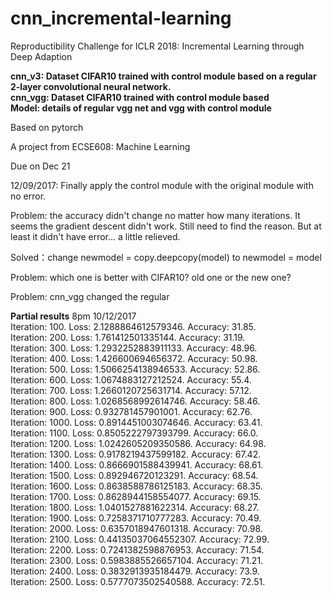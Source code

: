 # cnn_incremental-learning
Reproductibility Challenge for ICLR 2018: Incremental Learning through Deep Adaption

**cnn_v3: Dataset CIFAR10 trained with control module based on a regular 2-layer convolutional neural network.**  
**cnn_vgg: Dataset CIFAR10 trained with control module based**  
**Model: details of regular vgg net and vgg with control module**  

Based on pytorch

A project from ECSE608: Machine Learning

Due on Dec 21

12/09/2017:
Finally apply the control module with the original module with no error.

Problem: the accuracy didn't change no matter how many iterations. 
It seems the gradient descent didn't work. Still need to find the reason. 
But at least it didn't have error... a little relieved. 

Solved：change newmodel = copy.deepcopy(model) to newmodel = model

Problem: which one is better with CIFAR10? old one or the new one?

Problem: cnn_vgg changed the regular

**Partial results**                        8pm 10/12/2017  
Iteration: 100. Loss: 2.1288864612579346. Accuracy: 31.85.  
Iteration: 200. Loss: 1.761412501335144. Accuracy: 31.19.  
Iteration: 300. Loss: 1.2932252883911133. Accuracy: 48.96.  
Iteration: 400. Loss: 1.426600694656372. Accuracy: 50.98.  
Iteration: 500. Loss: 1.5066254138946533. Accuracy: 52.86.  
Iteration: 600. Loss: 1.0674883127212524. Accuracy: 55.4.  
Iteration: 700. Loss: 1.2660120725631714. Accuracy: 57.12.  
Iteration: 800. Loss: 1.0268568992614746. Accuracy: 58.46.  
Iteration: 900. Loss: 0.932781457901001. Accuracy: 62.76.  
Iteration: 1000. Loss: 0.8914451003074646. Accuracy: 63.41.  
Iteration: 1100. Loss: 0.8505222797393799. Accuracy: 66.0.  
Iteration: 1200. Loss: 1.0242605209350586. Accuracy: 64.98.  
Iteration: 1300. Loss: 0.9178219437599182. Accuracy: 67.42.  
Iteration: 1400. Loss: 0.8666901588439941. Accuracy: 68.61.  
Iteration: 1500. Loss: 0.892946720123291. Accuracy: 68.54.  
Iteration: 1600. Loss: 0.8638588786125183. Accuracy: 68.35.  
Iteration: 1700. Loss: 0.8628944158554077. Accuracy: 69.15.  
Iteration: 1800. Loss: 1.0401527881622314. Accuracy: 68.27.  
Iteration: 1900. Loss: 0.7258371710777283. Accuracy: 70.49.  
Iteration: 2000. Loss: 0.6357018947601318. Accuracy: 70.98.  
Iteration: 2100. Loss: 0.44135037064552307. Accuracy: 72.99.   
Iteration: 2200. Loss: 0.7241382598876953. Accuracy: 71.54.  
Iteration: 2300. Loss: 0.5983885526657104. Accuracy: 71.21.  
Iteration: 2400. Loss: 0.3832913935184479. Accuracy: 73.9.  
Iteration: 2500. Loss: 0.5777073502540588. Accuracy: 72.51.  
 

